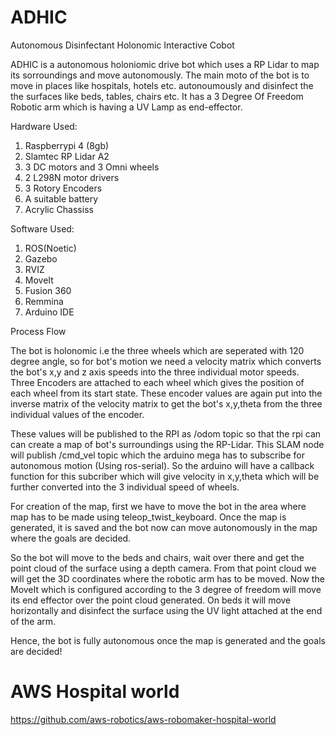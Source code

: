 # ADHIC
Autonomous Disinfectant Holonomic Interactive Cobot

ADHIC is a autonomous holoniomic drive bot which uses a RP Lidar to map its sorroundings and move autonomously. The main moto of the bot is to move in places like hospitals, hotels etc. autonoumously and disinfect the the surfaces like beds, tables, chairs etc. It has a 3 Degree Of Freedom Robotic arm which is having a UV Lamp as end-effector.

Hardware Used:
1. Raspberrypi 4 (8gb)
2. Slamtec RP Lidar A2
3. 3 DC motors and 3 Omni wheels
4. 2 L298N motor drivers
5. 3 Rotory Encoders
6. A suitable battery
7. Acrylic Chassiss

Software Used:
1. ROS(Noetic)
2. Gazebo
3. RVIZ
4. MoveIt
5. Fusion 360
6. Remmina
7. Arduino IDE



Process Flow

The bot is holonomic i.e the three wheels which are seperated with 120 degree angle, so for bot's motion we need a velocity matrix which converts the bot's x,y and z axis speeds into the three individual motor speeds. Three Encoders are attached to each wheel which gives the position of each wheel from its start state.
These encoder values are again put into the inverse matrix of the velocity matrix to get the bot's x,y,theta from the three individual values of the encoder.

These values will be published to the RPI as /odom topic so that the rpi can can create a map of bot's surroundings using the RP-Lidar. This SLAM node will publish /cmd_vel topic which the arduino mega has to subscribe for autonomous motion (Using ros-serial). So the arduino will have a callback function for this subcriber which will give velocity in x,y,theta which will be further converted into the 3 individual speed of wheels.

For creation of the map, first we have to move the bot in the area where map has to be made using teleop_twist_keyboard. Once the map is generated, it is saved and the bot now can move autonomously in the map where the goals are decided. 

So the bot will move to the beds and chairs, wait over there and get the point cloud of the surface using a depth camera. From that point cloud we will get the 3D coordinates where the robotic arm has to be moved. Now the MoveIt which is configured according to the 3 degree of freedom will move its end effector over the point cloud generated. On beds it will move horizontally and disinfect the surface using the UV light attached at the end of the arm. 

Hence, the bot is fully autonomous once the map is generated and the goals are decided!



# AWS Hospital world
https://github.com/aws-robotics/aws-robomaker-hospital-world
